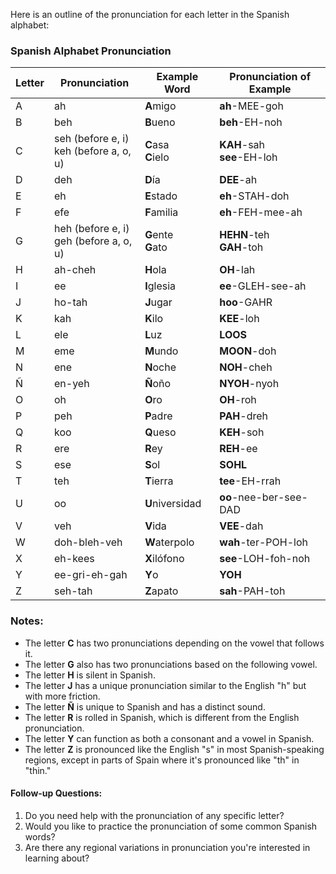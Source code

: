 Here is an outline of the pronunciation for each letter in the Spanish alphabet:

### Spanish Alphabet Pronunciation

| Letter | Pronunciation | Example Word | Pronunciation of Example |
|--------|----------------|--------------|--------------------------|
| A      | ah             | **A**migo     | **ah**-MEE-goh           |
| B      | beh            | **B**ueno     | **beh**-EH-noh           |
| C      | seh (before e, i) <br> keh (before a, o, u) | **C**asa <br> **C**ielo | **KAH**-sah <br> **see**-EH-loh |
| D      | deh            | **D**ía       | **DEE**-ah               |
| E      | eh             | **E**stado    | **eh**-STAH-doh          |
| F      | efe            | **F**amilia   | **eh**-FEH-mee-ah        |
| G      | heh (before e, i) <br> geh (before a, o, u) | **G**ente <br> **G**ato | **HEHN**-teh <br> **GAH**-toh |
| H      | ah-cheh        | **H**ola      | **OH**-lah               |
| I      | ee             | **I**glesia   | **ee**-GLEH-see-ah       |
| J      | ho-tah         | **J**ugar     | **hoo**-GAHR             |
| K      | kah            | **K**ilo      | **KEE**-loh              |
| L      | ele            | **L**uz       | **LOOS**                 |
| M      | eme            | **M**undo     | **MOON**-doh             |
| N      | ene            | **N**oche     | **NOH**-cheh             |
| Ñ      | en-yeh         | **Ñ**oño      | **NYOH**-nyoh            |
| O      | oh             | **O**ro       | **OH**-roh               |
| P      | peh            | **P**adre     | **PAH**-dreh             |
| Q      | koo            | **Q**ueso     | **KEH**-soh              |
| R      | ere            | **R**ey       | **REH**-ee               |
| S      | ese            | **S**ol       | **SOHL**                 |
| T      | teh            | **T**ierra    | **tee**-EH-rrah          |
| U      | oo             | **U**niversidad | **oo**-nee-ber-see-DAD   |
| V      | veh            | **V**ida      | **VEE**-dah              |
| W      | doh-bleh-veh  | **W**aterpolo | **wah**-ter-POH-loh      |
| X      | eh-kees        | **X**ilófono  | **see**-LOH-foh-noh      |
| Y      | ee-gri-eh-gah | **Y**o        | **YOH**                  |
| Z      | seh-tah        | **Z**apato    | **sah**-PAH-toh          |

### Notes:
- The letter **C** has two pronunciations depending on the vowel that follows it.
- The letter **G** also has two pronunciations based on the following vowel.
- The letter **H** is silent in Spanish.
- The letter **J** has a unique pronunciation similar to the English "h" but with more friction.
- The letter **Ñ** is unique to Spanish and has a distinct sound.
- The letter **R** is rolled in Spanish, which is different from the English pronunciation.
- The letter **Y** can function as both a consonant and a vowel in Spanish.
- The letter **Z** is pronounced like the English "s" in most Spanish-speaking regions, except in parts of Spain where it's pronounced like "th" in "thin."

#### Follow-up Questions:
1. Do you need help with the pronunciation of any specific letter?
2. Would you like to practice the pronunciation of some common Spanish words?
3. Are there any regional variations in pronunciation you're interested in learning about?


